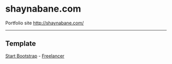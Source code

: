 # shaynabane.com
Portfolio site http://shaynabane.com/

---

## Template
[Start Bootstrap](http://startbootstrap.com/) - [Freelancer](http://startbootstrap.com/template-overviews/freelancer/)
